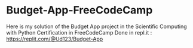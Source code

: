 # Budget-App-FreeCodeCamp
Here is my solution of the Budget App project in the Scientific Computing with Python Certification in FreeCodeCamp
Done in repl.it : https://replit.com/@Ud123/Budget-App
